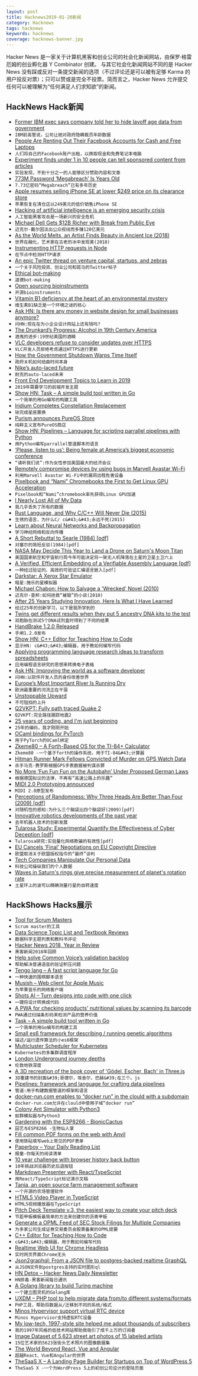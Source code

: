 ```yaml
---
layout: post
title: Hacknews2019-01-20新闻
category: Hacknews
tags: hacknews
keywords: hacknews
coverage: hacknews-banner.jpg
---
```


Hacker News 是一家关于计算机黑客和创业公司的社会化新闻网站，由保罗·格雷厄姆的创业孵化器 Y Combinator 创建。
与其它社会化新闻网站不同的是 Hacker News 没有踩或反对一条提交新闻的选项（不过评论还是可以被有足够 Karma 的用户投反对票）；只可以赞或是完全不投票。简而言之，Hacker News 允许提交任何可以被理解为“任何满足人们求知欲”的新闻。

## HackNews Hack新闻


- [Former IBM exec says company told her to hide layoff age data from government](https://www.theregister.co.uk/2019/01/18/ibm_government_lying_claims/)
- `IBM前高管说，公司让她对政府隐瞒裁员年龄数据`
- [People Are Renting Out Their Facebook Accounts for Cash and Free Laptops](https://www.buzzfeednews.com/article/craigsilverman/facebook-account-rental-ad-laundering-scam)
- `人们将自己的Facebook账户出租，以换取现金和免费笔记本电脑`
- [Experiment finds under 1 in 10 people can tell sponsored content from articles](https://www.bu.edu/research/articles/native-advertising-in-fake-news-era/)
- `实验发现，不到十分之一的人能够区分赞助内容和文章`
- [773M Password ‘Megabreach’ Is Years Old](https://krebsonsecurity.com/2019/01/773m-password-megabreach-is-years-old/)
- `7.73亿密码“Megabreach”已有多年历史`
- [Apple resumes selling iPhone SE at lower $249 price on its clearance store](https://www.apple.com/shop/product/MP7X2LL/A/iphone-se-128gb-space-gray-unlocked)
- `苹果恢复在清仓店以249美元的低价销售iPhone SE`
- [Hacking of artificial intelligence is an emerging security crisis](https://www.wired.co.uk/article/artificial-intelligence-hacking-machine-learning-adversarial)
- `人工智能黑客攻击是一场新兴的安全危机`
- [Michael Dell Gets $12B Richer with Break from Public Eye](https://www.bloomberg.com/news/articles/2019-01-11/michael-dell-gets-12-billion-richer-with-break-from-public-eye)
- `迈克尔·戴尔因淡出公众视线而多赚120亿美元`
- [As the World Melts, an Artist Finds Beauty in Ancient Ice (2018)](https://www.newyorker.com/tech/annals-of-technology/as-the-world-melts-an-artist-finds-beauty-in-ancient-ice)
- `世界在融化，艺术家在古老的冰中发现美(2018)`
- [Instrumenting HTTP requests in Node](https://medium.com/@tlivings/instrumenting-http-requests-in-node-5bf48c10f1c0)
- `在节点中检测HTTP请求`
- [An epic Twitter thread on venture capital, startups, and zebras](https://siliconflorist.com/2019/01/14/an-epic-twitter-thread-on-venture-capital-startups-and-zebras/)
- `一个关于风险投资、创业公司和斑马的Twitter帖子`
- [Ethical bot-making](http://mewo2.com/notes/bot-ethics/)
- `道德bot-making`
- [Open sourcing bioinstruments](https://liorpachter.wordpress.com/2019/01/18/open-sourcing-bioinstruments/)
- `开源bioinstruments`
- [Vitamin B1 deficiency at the heart of an environmental mystery](https://www.pnas.org/content/115/42/10532)
- `维生素B1缺乏是一个环境之谜的核心`
- [Ask HN: Is there any money in website design for small businesses anymore?](item?id=18945658)
- `问HN:现在在为小企业设计网站上还有钱吗?`
- [The Drunkard’s Progress: Alcohol in 19th Century America](https://medium.com/bunk/the-drunkards-progress-83ce12f3889c)
- `酒鬼的进步:19世纪美国的酒精`
- [VLC developers refuse to consider updates over HTTPS](https://trac.videolan.org/vlc/ticket/21737)
- `VLC开发人员拒绝考虑通过HTTPS进行更新`
- [How the Government Shutdown Warps Time Itself](https://typesandtimes.net/2019/01/shutdown-warps-time)
- `政府关机如何扭曲时间本身`
- [Nike’s auto-laced future](https://techcrunch.com/2019/01/17/nikes-auto-laced-future/)
- `耐克的auto-laced未来`
- [Front End Development Topics to Learn in 2019](https://zendev.com/2019/01/15/frontend-development-topics-to-learn-in-2019.html)
- `2019年需要学习的前端开发主题`
- [Show HN: Task – A simple build tool written in Go](https://taskfile.org/)
- `一个简单的用Go编写的构建工具`
- [Iridium Completes Constellation Replacement](https://www.flyingmag.com/iridium-completes-constellation-replacement?cmpid=ene20190117&amp;utm_source=internal&amp;utm_medium=email&amp;cid=46955&amp;mid=405018335)
- `铱完成星座置换`
- [Purism announces PureOS Store](https://puri.sm/posts/purism-announces-pureos-store/)
- `纯粹主义宣布PureOS商店`
- [Show HN: Pipelines – Language for scripting parrallel pipelines with Python](https://github.com/calebwin/pipelines)
- `用Python编写parrallel管道脚本的语言`
- [‘Please, listen to us’: Being female at America’s biggest economic conference](https://www.washingtonpost.com/business/economy/please-listen-to-us-what-its-like-being-female-at-americas-biggest-economic-conference/2019/01/18/4809c294-1b47-11e9-88fe-f9f77a3bcb6c_story.html)
- `“请听我们说”:作为女性参加美国最大的经济会议`
- [Remotely compromise devices by using bugs in Marvell Avastar Wi-Fi](https://embedi.org/blog/remotely-compromise-devices-by-using-bugs-in-marvell-avastar-wi-fi-from-zero-knowledge-to-zero-click-rce/)
- `利用Marvell Avastar Wi-Fi中的漏洞远程危害设备`
- [Pixelbook and “Nami” Chromebooks the First to Get Linux GPU Acceleration](https://www.aboutchromebooks.com/news/pixelbook-and-nami-chromebooks-the-first-to-get-linux-gpu-acceleration-in-project-crostini/)
- `Pixelbook和“Nami”chromebook率先获得Linux GPU加速`
- [I Nearly Lost All of My Data](https://kevq.uk/i-nearly-lost-all-of-my-data/)
- `我几乎丢失了所有的数据`
- [Rust Language, and Why C/C&#43;&#43; Will Never Die (2015)](https://www.viva64.com/en/b/0324/)
- `生锈的语言，为什么C/ c&#43;&#43;永远不死(2015)`
- [Learn about Neural Networks and Backpropagation](https://towardsdatascience.com/everything-you-need-to-know-about-neural-networks-and-backpropagation-machine-learning-made-easy-e5285bc2be3a)
- `学习神经网络和反向传播`
- [A Short Rebuttal to Searle (1984) [pdf]](http://ai.stanford.edu/~nilsson/OnlinePubs-Nils/General%20Essays/OtherEssays-Nils/searle.pdf)
- `对塞尔的简短反驳(1984)[pdf]`
- [NASA May Decide This Year to Land a Drone on Saturn&#39;s Moon Titan](https://www.space.com/43010-dragonfly-mission-would-put-a-drone-on-titan.html)
- `美国国家航空和宇宙航行局今年可能决定将一架无人机降落在土星的卫星土卫六上`
- [A Verified, Efficient Embedding of a Verifiable Assembly Language [pdf]](https://www.microsoft.com/en-us/research/uploads/prod/2018/12/popl19-vale.pdf)
- `一种经过验证的、高效的可验证汇编语言嵌入[pdf]`
- [Darkstar: A Xerox Star Emulator](https://engblg.livingcomputers.org/index.php/2019/01/19/introducing-darkstar-a-xerox-star-emulator/)
- `暗星:施乐的星模拟器`
- [Michael Chabon: How to Salvage a &#39;Wrecked&#39; Novel (2010)](https://www.theatlantic.com/entertainment/archive/2010/12/michael-chabon-how-to-salvage-a-wrecked-novel/68665/)
- `迈克尔·查邦:如何拯救“被毁”的小说(2010)`
- [After 25 Years Studying Innovation, Here Is What I Have Learned](https://www.linkedin.com/pulse/after-40-years-studying-innovation-here-what-i-have-christensen/)
- `经过25年的创新学习，以下是我所学到的`
- [Twins get different results when they put 5 ancestry DNA kits to the test](https://www.cbc.ca/news/technology/dna-ancestry-kits-twins-marketplace-1.4980976)
- `双胞胎在测试5个DNA试剂盒时得到了不同的结果`
- [HandBrake 1.2.0 Released](https://handbrake.fr/news.php?article=42)
- `手闸1.2.0发布`
- [Show HN: C&#43;&#43; Editor for Teaching How to Code](http://emun.ro/workspace)
- `显示HN: c&#43;&#43;编辑器，用于教如何编写代码`
- [Applying programming language research ideas to transform spreadsheets](https://www.microsoft.com/en-us/research/blog/influencing-mainstream-software-applying-programming-language-research-ideas-to-transform-spreadsheets/?OCID=msr_blog_PLspreadsheets_popl_highlights)
- `应用编程语言研究的思想来转换电子表格`
- [Ask HN: Improving the world as a software developer](item?id=18948427)
- `问HN:以软件开发人员的身份改善世界`
- [Europe’s Most Important River Is Running Dry](https://www.bloomberg.com/news/articles/2019-01-18/europe-s-most-important-river-is-running-dry)
- `欧洲最重要的河流正在干涸`
- [Unstoppable Upward](https://www.lrb.co.uk/v41/n02/james-wolcott/the-unstoppable-upward)
- `不可阻挡的上升`
- [Q2VKPT: Fully path traced Quake 2](http://brechpunkt.de/q2vkpt)
- `Q2VKPT:完全路径跟踪地震2`
- [25 years of coding, and I&#39;m just beginning](https://dev.to/dechamp/25-years-of-coding-and-im-just-beginning-442n)
- `25年的编码，我才刚刚开始`
- [OCaml bindings for PyTorch](https://github.com/LaurentMazare/ocaml-torch)
- `用于PyTorch的OCaml绑定`
- [Zkeme80 – A Forth-Based OS for the TI-84&#43; Calculator](https://github.com/siraben/zkeme80)
- `Zkeme80 -一个基于forth的操作系统，用于TI-84&#43;计算器`
- [Hitman Runner Mark Fellows Convicted of Murder on GPS Watch Data](https://www.runnersworld.com/uk/news/a25945315/mark-fellows-runner-hitman-murder/)
- `杀手马克·费罗斯根据GPS手表数据被判谋杀罪`
- [No More ‘Fun Fun Fun on the Autobahn’ Under Proposed German Laws](https://www.bloomberg.com/news/articles/2019-01-19/no-more-fun-fun-fun-on-the-autobahn-under-proposed-german-laws)
- `根据德国拟议的法律，不再有“高速公路上的乐趣”`
- [MIDI 2.0 Prototyping announced](https://www.midi.org/articles-old/the-midi-manufacturers-association-mma-and-the-association-of-music-electronics-industry-amei-announce-midi-2-0tm-prototyping)
- `MIDI 2.0原型发布`
- [Perceptions of Randomness: Why Three Heads Are Better Than Four (2009) [pdf]](http://psych.cf.ac.uk/home2/hahn/Psychological_Review_2009_Hahn.pdf)
- `对随机性的感知:为什么三个脑袋比四个脑袋好(2009)[pdf]`
- [Innovative robotics developments of the past year](https://techxplore.com/news/2019-01-ten-robotics-year.html)
- `去年机器人技术的创新发展`
- [Tularosa Study: Experimental Quantify the Effectiveness of Cyber Deception [pdf]](https://scholarspace.manoa.hawaii.edu/bitstream/10125/60164/0724.pdf)
- `Tularosa研究:实验量化网络欺骗的有效性[pdf]`
- [EU Cancels &#39;Final&#39; Negotiations on EU Copyright Directive](https://www.techdirt.com/articles/20190118/11062441423/eu-cancels-final-negotiations-eu-copyright-directive-as-it-becomes-clear-there-isnt-enough-support.shtml)
- `欧盟取消关于欧盟版权指令的“最终”谈判`
- [Tech Companies Manipulate Our Personal Data](https://www.nytimes.com/2019/01/18/books/review/shoshana-zuboff-age-of-surveillance-capitalism.html)
- `科技公司操纵我们的个人数据`
- [Waves in Saturn&#39;s rings give precise measurement of planet&#39;s rotation rate](https://phys.org/news/2019-01-saturn-precise-planet-rotation.html)
- `土星环上的波可以精确测量行星的自转速度`


## HackShows Hacks展示

- [ Tool for Scrum Masters](https://www.scrumbs.app/)
- `Scrum master的工具`
- [ Data Science Topic List and Textbook Reviews](http://datasciencetexts.com)
- `数据科学主题列表和教科书评论`
- [ Hacker News 2018, Year in Review](https://chart.ly/stories/hacker-news-2018)
- `黑客新闻2018年回顾`
- [ Help solve Common Voice’s validation backlog](http://voice.mozilla.org)
- `帮助解决普通语音的验证积压问题`
- [ Tengo lang – A fast script language for Go](https://tengolang.com/)
- `一种快速的围棋脚本语言`
- [ Musish – Web client for Apple Music](https://musi.sh)
- `为苹果音乐的网络客户端`
- [ Shots AI – Turn designs into code with one click](https://www.shots.ai)
- `一键将设计转换成代码`
- [ A PWA for checking products&#39; nutritional values by scanning its barcode](https://github.com/moigonzalez/pwa-barcode-scanner)
- `PWA通过扫描条形码来检测产品的营养价值`
- [ Task – A simple build tool written in Go](https://taskfile.org/)
- `一个简单的用Go编写的构建工具`
- [ Small es6 framework for describing / running genetic algorithms](https://github.com/kousun12/genetic)
- `描述/运行遗传算法的小es6框架`
- [ Multicluster Scheduler for Kubernetes](https://github.com/admiraltyio/multicluster-scheduler)
- `Kubernetes的多集群调度程序`
- [ London Underground journey depths](http://www.michalpaszkiewicz.co.uk/blog/tubedepths/?from=Amersham&amp;to=Tower&#43;Hill)
- `伦敦地铁深度`
- [ A 3D recreation of the book cover of &#39;Gödel, Escher, Bach&#39; in Three.js](https://aidenbuis.com/)
- `3D重建书的封面&#39;哥德尔，埃舍尔，巴赫&#39;在三个。js`
- [ Pipelines: framework and language for crafting data pipelines](https://github.com/calebwin/pipelines)
- `管道:用于构建数据管道的框架和语言`
- [ docker-run.com enables to “docker run” in the clould with a subdomain](https://docker-run.com)
- `docker-run.com允许在clould中使用子域“docker run”`
- [ Colony Ant Simulator with Python3](https://github.com/riiswa/colony-ant-simulator)
- `蚁群模拟器与Python3`
- [ Gardening with the ESP8266 - BionicCactus](https://github.com/samsonmking/BionicCactus)
- `园艺与ESP8266 -生物仙人掌`
- [ Fill common PDF forms on the web with Anvil](https://www.useanvil.com/free-forms/)
- `使用铁砧填写web上常见的PDF表单`
- [ Paperboy – Your Daily Reading List](https://paperboy.cloud/)
- `报童-你每天的阅读清单`
- [ 10 year challenge with browser history back button](https://wb.schwiha.de/)
- `10年挑战浏览器历史后退按钮`
- [ Markdown Presenter with React/TypeScript](https://gwillz.github.io/slides/?tutorial)
- `用React/TypeScript标记演示文稿`
- [ Tania, an open source farm management software](https://github.com/Tanibox/tania-core)
- `一个开源的农场管理软件`
- [ HTML5 Video Player in TypeScript](https://github.com/matvp91/indigo-player)
- `HTML5视频播放器在TypeScript`
- [ Pitch Deck Template v.3, the easiest way to create your pitch deck](https://basetemplates.com/pitch-deck-template)
- `节距甲板模板最简单的方法来创建你的沥青甲板`
- [ Generate a OPML Feed of SEC Stock Filings for Multiple Companies](https://opml.bb8.fun/)
- `为多家公司生成证券交易委员会股票备案的OPML提要`
- [ C&#43;&#43; Editor for Teaching How to Code](http://emun.ro/workspace)
- `c&#43;&#43;编辑器，用于教如何编写代码`
- [ Realtime Web UI for Chrome Headless](https://deepstream.live/?hn)
- `实时网页界面Chrome无头`
- [ Json2graphql: From a JSON file to postgres-backed realtime GraphQL](https://github.com/hasura/graphql-engine/tree/master/community/tools/json2graphql)
- `从JSON文件到postgres支持的实时图形ql`
- [ HN Detox – Hacker News Daily Newsletter](http://hndetox.com/v2)
- `HN排毒-黑客新闻每日通讯`
- [ A Golang library to build Turing machine](https://made2591.github.io/posts/golang-turing-machine)
- `一个建立图灵机的Golang库`
- [ UXDM – PHP tool to help migrate data from/to different systems/formats](https://github.com/DivineOmega/uxdm)
- `PHP工具，帮助将数据从/迁移到不同的系统/格式`
- [ Minos Hypervisor support virtual RTC device](https://github.com/minos-project/minos-hypervisor)
- `Minos Hypervisor支持虚拟RTC设备`
- [ My low-tech, 1997-style site helped me adopt thousands of subscribers](https://news.ycombinator.com/item?id=18941344)
- `我的1997年风格的低技术网站帮助我吸引了成千上万的订阅者`
- [ Image Dataset of 5,623 street art photos of 15 labeled artists](https://www.floydhub.com/rememberlenny/datasets/street-art-photos-with-15-artists-sap15a)
- `15位艺术家的5623张街头艺术照片的图像数据集`
- [ The World Beyond React, Vue and Angular](https://areknawo.com/the-world-beyond-react-vue-angular)
- `超越React、Vue和Angular的世界`
- [ TheSaaS X – A Landing Page Builder for Startups on Top of WordPress 5](http://thetheme.io/thesaasx/)
- `TheSaaS X -一个为WordPress 5上的初创公司设计的登陆页面`


